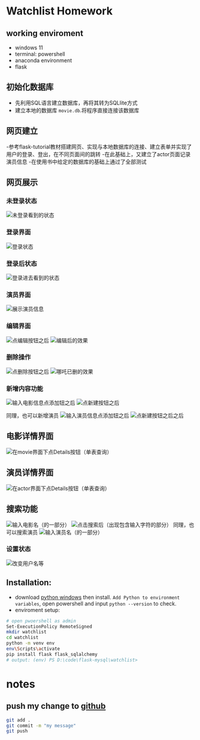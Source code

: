 
# Watchlist Homework
## working enviroment
- windows 11
- terminal: powershell
- anaconda environment
- flask

## 初始化数据库
- 先利用SQL语言建立数据库，再将其转为SQLlite方式
- 建立本地的数据库 `movie.db`.将程序直接连接该数据库

## 网页建立
-参考flask-tutorial教材搭建网页、实现与本地数据库的连接、建立表单并实现了用户的登录、登出，在不同页面间的跳转
-在此基础上，又建立了actor页面记录演员信息
-在使用书中给定的数据库的基础上通过了全部测试

## 网页展示

### 未登录状态
![未登录看到的状态](./screenshots/logout.png)

### 登录界面
![登录状态](./screenshots/login.png)

### 登录后状态
![登录进去看到的状态](./screenshots/login_state.png)

### 演员界面
![展示演员信息](./screenshots/actor_state.png)

### 编辑界面
![点编辑按钮之后](./screenshots/edit1.png)
![编辑后的效果](./screenshots/edit2.png)

### 删除操作
![点删除按钮之后](./screenshots/delete.png)
![哪吒已删的效果](./screenshots/delete2.png)

### 新增内容功能
![输入电影信息点添加钮之后](./screenshots/add1.png)
![点新建按钮之后](./screenshots/add2.png)

同理，也可以新增演员
![输入演员信息点添加钮之后](./screenshots/add_actor1.png)
![点新建按钮之后之后](./screenshots/add_actor2.png)
## 电影详情界面
![在movie界面下点Details按钮（单表查询）](./screenshots/movie_details.png)

## 演员详情界面
![在actor界面下点Details按钮（单表查询）](./screenshots/actor_details.png)

## 搜索功能
![输入电影名（的一部分）](./screenshots/search1.png)
![点击搜索后（出现包含输入字符的部分）](./screenshots/search2.png)
同理，也可以搜索演员
![输入演员名（的一部分）](./screenshots/search_actor1.png)
### 设置状态
![改变用户名等](./screenshots/settings.png)


## Installation:
- download [python windows](https://www.python.org/ftp/python/3.12.0/python-3.12.0-amd64.exe) then install. `Add Python to environment variables`, open powershell and input `python --version` to check.
- enviroment setup:
```bash
# open pwoershell as admin
Set-ExecutionPolicy RemoteSigned
mkdir watchlist
cd watchlist
python -m venv env
env\Scripts\activate
pip install flask flask_sqlalchemy
# output: (env) PS D:\code\flask-mysql\watchlist>
```

# notes
## push my change to [github](https://github.com/2021201554zqy/RucMovie)
```bash
git add .
git commit -m "my message"
git push
```
